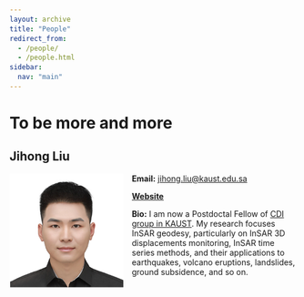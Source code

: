 ```yaml
---
layout: archive
title: "People"
redirect_from: 
  - /people/
  - /people.html
sidebar:
  nav: "main"
---
```


# To be more and more

## Jihong Liu

<img align="left" src="/images/ljh.png" width="200px" style="padding-right: 15px">

**Email:** jihong.liu@kaust.edu.sa

**[Website](https://jihongliu2024.github.io)**

**Bio:** I am now a Postdoctal Fellow of [CDI group in KAUST](https://cdi.kaust.edu.sa). My research focuses InSAR geodesy, particularly on InSAR 3D displacements monitoring, InSAR time series methods, and their applications to earthquakes, volcano eruptions, landslides, ground subsidence, and so on.



